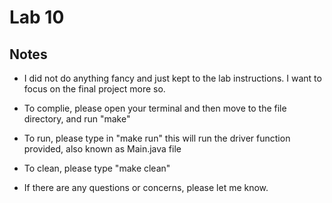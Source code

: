 # Lab 10

## Notes

* I did not do anything fancy and just kept to the lab instructions. I want to focus on the final project more so. 

* To complie, please open your terminal and then move to the file directory, and run "make"

* To run, please type in "make run" this will run the driver function provided, also known as Main.java file 

* To clean, please type "make clean" 

* If there are any questions or concerns, please let me know. 
